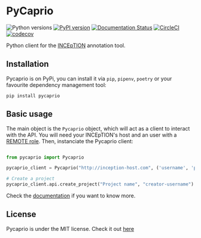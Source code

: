 # PyCaprio
![Python versions](https://img.shields.io/badge/Python-3.6%2C%203.7-green.svg) [![PyPI version](https://badge.fury.io/py/pycaprio.svg)](https://badge.fury.io/py/pycaprio) [![Documentation Status](https://readthedocs.org/projects/pycaprio/badge/?version=latest)](https://pycaprio.readthedocs.io/en/latest/?badge=latest) [![CircleCI](https://circleci.com/gh/Savanamed/pycaprio.svg?style=svg)](https://circleci.com/gh/Savanamed/pycaprio) [![codecov](https://codecov.io/gh/Savanamed/Pycaprio/branch/master/graph/badge.svg)](https://codecov.io/gh/Savanamed/Pycaprio)

Python client for the [INCEpTION](https://github.com/inception-project/inception) annotation tool.

## Installation
Pycaprio is on PyPi, you can install it via `pip`, `pipenv`, `poetry` or your favourite dependency management tool:
```
pip install pycaprio
```

## Basic usage
The main object is the `Pycaprio` object, which will act as a client to interact with the API.
You will need your INCEpTION's host and an user with a
 [REMOTE role](https://inception-project.github.io//releases/0.11.0/docs/admin-guide.html#sect_remote_api).
Then, instanciate the Pycaprio client:
```python

from pycaprio import Pycaprio

pycaprio_client = Pycaprio("http://inception-host.com", ('username', 'password'))

# Create a project
pycaprio_client.api.create_project("Project name", "creator-username")
```

Check the [documentation](https://pycaprio.readthedocs.io) if you want to know more.

## License
Pycaprio is under the MIT license. Check it out [here](https://opensource.org/licenses/MIT)
